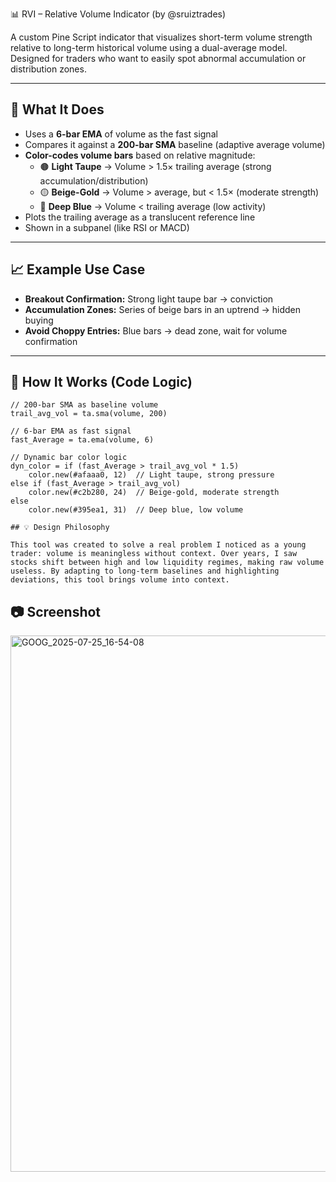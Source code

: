 📊 RVI – Relative Volume Indicator (by @sruiztrades)

A custom Pine Script indicator that visualizes short-term volume strength relative to long-term historical volume using a dual-average model. Designed for traders who want to easily spot abnormal accumulation or distribution zones.

---

## 🔧 What It Does

- Uses a **6-bar EMA** of volume as the fast signal
- Compares it against a **200-bar SMA** baseline (adaptive average volume)
- **Color-codes volume bars** based on relative magnitude:
  - 🟤 **Light Taupe** → Volume > 1.5× trailing average (strong accumulation/distribution)
  - 🟡 **Beige-Gold** → Volume > average, but < 1.5× (moderate strength)
  - 🔵 **Deep Blue** → Volume < trailing average (low activity)
- Plots the trailing average as a translucent reference line
- Shown in a subpanel (like RSI or MACD)

---

## 📈 Example Use Case

- **Breakout Confirmation:** Strong light taupe bar → conviction
- **Accumulation Zones:** Series of beige bars in an uptrend → hidden buying
- **Avoid Choppy Entries:** Blue bars → dead zone, wait for volume confirmation

---

## 🧪 How It Works (Code Logic)

```pinescript
// 200-bar SMA as baseline volume
trail_avg_vol = ta.sma(volume, 200)

// 6-bar EMA as fast signal
fast_Average = ta.ema(volume, 6)

// Dynamic bar color logic
dyn_color = if (fast_Average > trail_avg_vol * 1.5)
    color.new(#afaaa0, 12)  // Light taupe, strong pressure
else if (fast_Average > trail_avg_vol)
    color.new(#c2b280, 24)  // Beige-gold, moderate strength
else
    color.new(#395ea1, 31)  // Deep blue, low volume

## 💡 Design Philosophy

This tool was created to solve a real problem I noticed as a young trader: volume is meaningless without context. Over years, I saw stocks shift between high and low liquidity regimes, making raw volume useless. By adapting to long-term baselines and highlighting deviations, this tool brings volume into context.
```

## 📷 Screenshot

<img width="1835" height="858" alt="GOOG_2025-07-25_16-54-08" src="https://github.com/user-attachments/assets/0f021efd-0fe5-4fb4-96fc-9b095954a1e1" />

